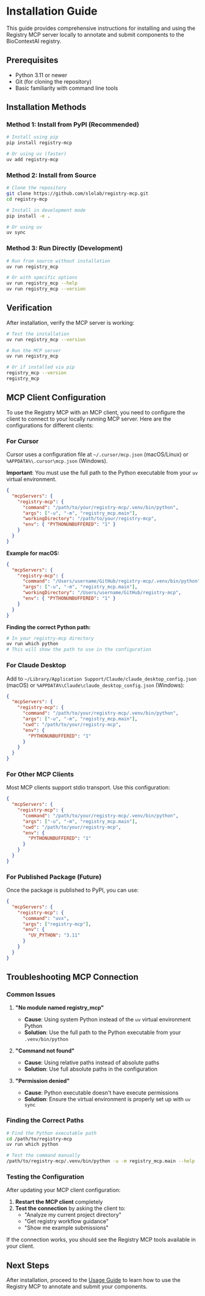 # Installation Guide

This guide provides comprehensive instructions for installing and using the Registry MCP server locally to annotate and submit components to the BioContextAI registry.

## Prerequisites

- Python 3.11 or newer
- Git (for cloning the repository)
- Basic familiarity with command line tools

## Installation Methods

### Method 1: Install from PyPI (Recommended)

```bash
# Install using pip
pip install registry-mcp

# Or using uv (faster)
uv add registry-mcp
```

### Method 2: Install from Source

```bash
# Clone the repository
git clone https://github.com/slolab/registry-mcp.git
cd registry-mcp

# Install in development mode
pip install -e .

# Or using uv
uv sync
```

### Method 3: Run Directly (Development)

```bash
# Run from source without installation
uv run registry_mcp

# Or with specific options
uv run registry_mcp --help
uv run registry_mcp --version
```

## Verification

After installation, verify the MCP server is working:

```bash
# Test the installation
uv run registry_mcp --version

# Run the MCP server
uv run registry_mcp

# Or if installed via pip
registry_mcp --version
registry_mcp
```

## MCP Client Configuration

To use the Registry MCP with an MCP client, you need to configure the client to connect to your locally running MCP server. Here are the configurations for different clients:

### For Cursor

Cursor uses a configuration file at `~/.cursor/mcp.json` (macOS/Linux) or `%APPDATA%\.cursor\mcp.json` (Windows).

**Important**: You must use the full path to the Python executable from your `uv` virtual environment.

```json
{
  "mcpServers": {
    "registry-mcp": {
      "command": "/path/to/your/registry-mcp/.venv/bin/python",
      "args": ["-u", "-m", "registry_mcp.main"],
      "workingDirectory": "/path/to/your/registry-mcp",
      "env": { "PYTHONUNBUFFERED": "1" }
    }
  }
}
```

**Example for macOS:**
```json
{
  "mcpServers": {
    "registry-mcp": {
      "command": "/Users/username/GitHub/registry-mcp/.venv/bin/python",
      "args": ["-u", "-m", "registry_mcp.main"],
      "workingDirectory": "/Users/username/GitHub/registry-mcp",
      "env": { "PYTHONUNBUFFERED": "1" }
    }
  }
}
```

**Finding the correct Python path:**
```bash
# In your registry-mcp directory
uv run which python
# This will show the path to use in the configuration
```

### For Claude Desktop

Add to `~/Library/Application Support/Claude/claude_desktop_config.json` (macOS) or `%APPDATA%\Claude\claude_desktop_config.json` (Windows):

```json
{
  "mcpServers": {
    "registry-mcp": {
      "command": "/path/to/your/registry-mcp/.venv/bin/python",
      "args": ["-u", "-m", "registry_mcp.main"],
      "cwd": "/path/to/your/registry-mcp",
      "env": {
        "PYTHONUNBUFFERED": "1"
      }
    }
  }
}
```

### For Other MCP Clients

Most MCP clients support stdio transport. Use this configuration:

```json
{
  "mcpServers": {
    "registry-mcp": {
      "command": "/path/to/your/registry-mcp/.venv/bin/python",
      "args": ["-u", "-m", "registry_mcp.main"],
      "cwd": "/path/to/your/registry-mcp",
      "env": {
        "PYTHONUNBUFFERED": "1"
      }
    }
  }
}
```

### For Published Package (Future)

Once the package is published to PyPI, you can use:

```json
{
  "mcpServers": {
    "registry-mcp": {
      "command": "uvx",
      "args": ["registry-mcp"],
      "env": {
        "UV_PYTHON": "3.11"
      }
    }
  }
}
```

## Troubleshooting MCP Connection

### Common Issues

1. **"No module named registry_mcp"**
   - **Cause**: Using system Python instead of the `uv` virtual environment Python
   - **Solution**: Use the full path to the Python executable from your `.venv/bin/python`

2. **"Command not found"**
   - **Cause**: Using relative paths instead of absolute paths
   - **Solution**: Use full absolute paths in the configuration

3. **"Permission denied"**
   - **Cause**: Python executable doesn't have execute permissions
   - **Solution**: Ensure the virtual environment is properly set up with `uv sync`

### Finding the Correct Paths

```bash
# Find the Python executable path
cd /path/to/registry-mcp
uv run which python

# Test the command manually
/path/to/registry-mcp/.venv/bin/python -u -m registry_mcp.main --help
```

### Testing the Configuration

After updating your MCP client configuration:

1. **Restart the MCP client** completely
2. **Test the connection** by asking the client to:
   - "Analyze my current project directory"
   - "Get registry workflow guidance"
   - "Show me example submissions"

If the connection works, you should see the Registry MCP tools available in your client.

## Next Steps

After installation, proceed to the [Usage Guide](usage.md) to learn how to use the Registry MCP to annotate and submit your components.
